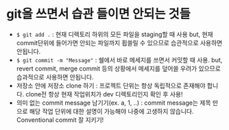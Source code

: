# git을 쓰면서 습관 들이면 안되는 것들

- `$ git add .` : 현재 디렉토리 하위의 모든 파일을 staging할 때 사용
  but, 현재 commit단위에 들어가면 안되는 파일까지 휩쓸릴 수 있으므로 습관적으로 사용하면 안됩니다.
- `$ git commit -m "Message"` : 쉘에서 바로 메세지를 쓰면서 커밋할 때 사용. but, revert commit, merge commit 등의 상황에서 메세지를 덮어쓸 우려가 있으므로 습과적으로 사용하면 안됩니다.
- 저장소 안에 저장소 clone 하기 : 프로젝트 단위는 항상 독립적으로 존재해야 합니다. clone전 항상 현재 작업위치가 dev 디렉토리인지 확인 후 사용!
- 의미 없는 commit message 남기기(ex. a, 1, ..) : commit message는 제목 만으로 해당 작업 단위에 대한 설명이 가능해야 나중에 고생하지 않습니다. Conventional commit 잘 지키기!
